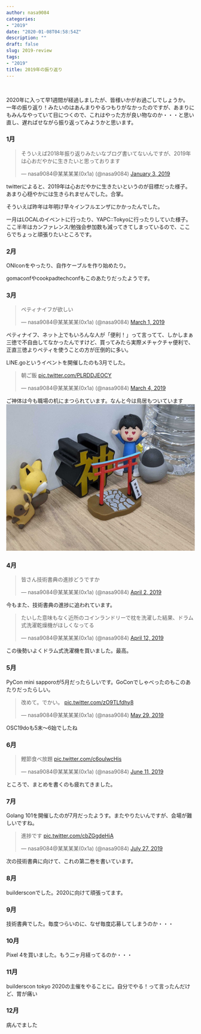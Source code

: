 ```yaml
---
author: nasa9084
categories:
- "2019"
date: "2020-01-08T04:58:54Z"
description: ""
draft: false
slug: 2019-review
tags:
- "2019"
title: 2019年の振り返り
---
```



‌

2020年に入って早1週間が経過しましたが、皆様いかがお過ごしでしょうか。 一年の振り返り！みたいのはあんまりやるつもりがなかったのですが、あまりにもみんなやっていて目につくので、これはやった方が良い物なのか・・・と思い直し、遅ればせながら振り返ってみようかと思います。

### 1月

<blockquote class="twitter-tweet"><p lang="ja" dir="ltr">そういえば2018年振り返りみたいなブログ書いてないんですが、2019年は心おだやかに生きたいと思っております</p>&mdash; nasa9084@某某某某(0x1a) (@nasa9084) <a href="https://twitter.com/nasa9084/status/1080869672818335744?ref_src=twsrc%5Etfw">January 3, 2019</a></blockquote>
<script async src="https://platform.twitter.com/widgets.js" charset="utf-8"></script>

twitterによると、2019年は心おだやかに生きたいというのが目標だった様子。あまり心穏やかには生きられませんでした。合掌。

そういえば昨年は年明け早々インフルエンザにかかったんでした。

一月はLOCALのイベントに行ったり、YAPC::Tokyoに行ったりしていた様子。ここ半年はカンファレンス/勉強会参加数も減ってきてしまっているので、ここらでちょっと頑張りたいところです。

### 2月

ONIconをやったり、自作ケーブルを作り始めたり。

gomaconfやcookpadtechconfもこのあたりだったようです。

### 3月

<blockquote class="twitter-tweet"><p lang="ja" dir="ltr">ペティナイフが欲しい</p>&mdash; nasa9084@某某某某(0x1a) (@nasa9084) <a href="https://twitter.com/nasa9084/status/1101339768116281344?ref_src=twsrc%5Etfw">March 1, 2019</a></blockquote>
<script async src="https://platform.twitter.com/widgets.js" charset="utf-8"></script>

ペティナイフ、ネット上でもいろんな人が「便利！」って言ってて、しかしまぁ三徳で不自由してなかったんですけど、買ってみたら実際メチャクチャ便利で、正直三徳よりペティを使うことの方が圧倒的に多い。

LINE.goというイベントを開催したのも3月でした。

<blockquote class="twitter-tweet"><p lang="ja" dir="ltr">朝ご飯 <a href="https://t.co/PLRDDJEOCY">pic.twitter.com/PLRDDJEOCY</a></p>&mdash; nasa9084@某某某某(0x1a) (@nasa9084) <a href="https://twitter.com/nasa9084/status/1102716831599484928?ref_src=twsrc%5Etfw">March 4, 2019</a></blockquote>
<script async src="https://platform.twitter.com/widgets.js" charset="utf-8"></script>

ご神体は今も職場の机にまつられています。なんと今は鳥居もついています
![IMG_20200108_133705](images/IMG_20200108_133705.jpg)

### 4月

<blockquote class="twitter-tweet"><p lang="ja" dir="ltr">皆さん技術書典の進捗どうですか</p>&mdash; nasa9084@某某某某(0x1a) (@nasa9084) <a href="https://twitter.com/nasa9084/status/1112944814541070337?ref_src=twsrc%5Etfw">April 2, 2019</a></blockquote>
<script async src="https://platform.twitter.com/widgets.js" charset="utf-8"></script>

今もまた、技術書典の進捗に追われています。

<blockquote class="twitter-tweet"><p lang="ja" dir="ltr">たいした意味もなく近所のコインランドリーで枕を洗濯した結果、ドラム式洗濯乾燥機がほしくなってる</p>&mdash; nasa9084@某某某某(0x1a) (@nasa9084) <a href="https://twitter.com/nasa9084/status/1116727517849608193?ref_src=twsrc%5Etfw">April 12, 2019</a></blockquote>
<script async src="https://platform.twitter.com/widgets.js" charset="utf-8"></script>

この後勢いよくドラム式洗濯機を買いました。最高。

### 5月

PyCon mini sapporoが5月だったらしいです。GoConでしゃべったのもこのあたりだったらしい。

<blockquote class="twitter-tweet"><p lang="ja" dir="ltr">改めて。でかい。 <a href="https://t.co/zO9TLfdhy8">pic.twitter.com/zO9TLfdhy8</a></p>&mdash; nasa9084@某某某某(0x1a) (@nasa9084) <a href="https://twitter.com/nasa9084/status/1133758838824288258?ref_src=twsrc%5Etfw">May 29, 2019</a></blockquote>
<script async src="https://platform.twitter.com/widgets.js" charset="utf-8"></script>

OSC19doも5末〜6始でしたね

### 6月

<blockquote class="twitter-tweet"><p lang="ja" dir="ltr">鰹節食べ放題 <a href="https://t.co/c6ouIwcHis">pic.twitter.com/c6ouIwcHis</a></p>&mdash; nasa9084@某某某某(0x1a) (@nasa9084) <a href="https://twitter.com/nasa9084/status/1138395750902054915?ref_src=twsrc%5Etfw">June 11, 2019</a></blockquote>
<script async src="https://platform.twitter.com/widgets.js" charset="utf-8"></script>

ところで、まとめを書くのも疲れてきました。

### 7月

Golang 101を開催したのが7月だったようす。またやりたいんですが、会場が難しいですね。

<blockquote class="twitter-tweet"><p lang="ja" dir="ltr">進捗です <a href="https://t.co/cbZGgdeHiA">pic.twitter.com/cbZGgdeHiA</a></p>&mdash; nasa9084@某某某某(0x1a) (@nasa9084) <a href="https://twitter.com/nasa9084/status/1155029202300628992?ref_src=twsrc%5Etfw">July 27, 2019</a></blockquote>
<script async src="https://platform.twitter.com/widgets.js" charset="utf-8"></script>

次の技術書典に向けて、これの第二巻を書いています。

### 8月

buildersconでした。2020に向けて頑張ってます。

### 9月

技術書典でした。毎度つらいのに、なぜ毎度応募してしまうのか・・・

### 10月

Pixel 4を買いました。もう二ヶ月経ってるのか・・・

### 11月

builderscon tokyo 2020の主催をやることに。自分でやる！って言ったんだけど、胃が痛い

### 12月

病んでました



